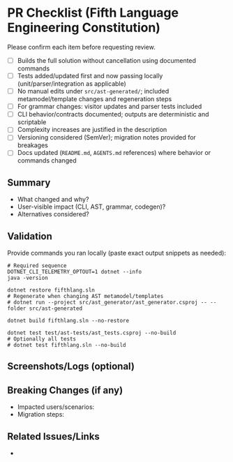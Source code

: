 # PR Checklist (Fifth Language Engineering Constitution)

Please confirm each item before requesting review.

- [ ] Builds the full solution without cancellation using documented commands
- [ ] Tests added/updated first and now passing locally (unit/parser/integration as applicable)
- [ ] No manual edits under `src/ast-generated/`; included metamodel/template changes and regeneration steps
- [ ] For grammar changes: visitor updates and parser tests included
- [ ] CLI behavior/contracts documented; outputs are deterministic and scriptable
- [ ] Complexity increases are justified in the description
- [ ] Versioning considered (SemVer); migration notes provided for breakages
- [ ] Docs updated (`README.md`, `AGENTS.md` references) where behavior or commands changed

## Summary
- What changed and why?
- User-visible impact (CLI, AST, grammar, codegen)?
- Alternatives considered?

## Validation
Provide commands you ran locally (paste exact output snippets as needed):

```
# Required sequence
DOTNET_CLI_TELEMETRY_OPTOUT=1 dotnet --info
java -version

dotnet restore fifthlang.sln
# Regenerate when changing AST metamodel/templates
# dotnet run --project src/ast_generator/ast_generator.csproj -- --folder src/ast-generated

dotnet build fifthlang.sln --no-restore

dotnet test test/ast-tests/ast_tests.csproj --no-build
# Optionally all tests
# dotnet test fifthlang.sln --no-build
```

## Screenshots/Logs (optional)

## Breaking Changes (if any)
- Impacted users/scenarios:
- Migration steps:

## Related Issues/Links
- 